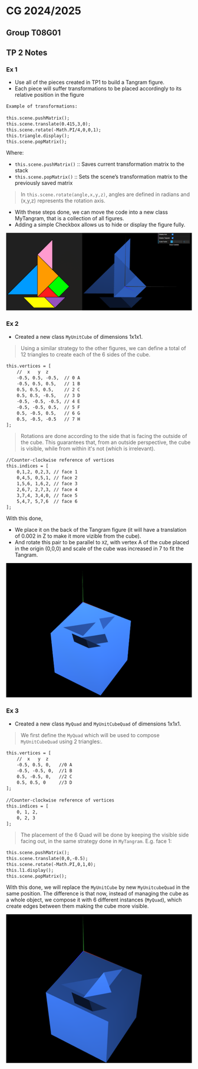 # CG 2024/2025

## Group T08G01
## TP 2 Notes

### **Ex 1**
- Use all of the pieces created in TP1 to build a Tangram figure.
- Each piece will suffer transformations to be placed accordingly to its relative position in the figure

```
Example of transformations:

this.scene.pushMatrix();
this.scene.translate(0.415,3,0);
this.scene.rotate(-Math.PI/4,0,0,1);
this.triangle.display();
this.scene.popMatrix();
```
Where:
- `this.scene.pushMatrix()` :: Saves current transformation matrix
to the stack
- `this.scene.popMatrix()` :: Sets the scene’s transformation matrix
to the previously saved matrix

> In `this.scene.rotate(angle,x,y,z)`, angles are defined in radians and (x,y,z) represents the rotation axis.

- With these steps done, we can move the code into a new class MyTangram, that is a collection of all figures.
- Adding a simple Checkbox allows us to hide or display the figure fully.

![Tangram Figure](screenshots/cg-t08g01-tp2-1.png)

### **Ex 2**
- Created a new class `MyUnitCube` of dimensions 1x1x1.

> Using a similar strategy to the other figures, we can define a total of 12 triangles to create each of the 6 sides of the cube.
```
this.vertices = [
    //  x   y  z
    -0.5, 0.5, -0.5,  // 0 A
    -0.5, 0.5, 0.5,   // 1 B
    0.5, 0.5, 0.5,    // 2 C
    0.5, 0.5, -0.5,   // 3 D
    -0.5, -0.5, -0.5, // 4 E
    -0.5, -0.5, 0.5,  // 5 F
    0.5, -0.5, 0.5,   // 6 G
    0.5, -0.5, -0.5   // 7 H
];
```
> Rotations are done according to the side that is facing the outside of the cube. This guarantees that, from an outside perspective, the cube is visible, while from within it's not (which is irrelevant).
```
//Counter-clockwise reference of vertices
this.indices = [
    0,1,2, 0,2,3, // face 1
    0,4,5, 0,5,1, // face 2
    1,5,6, 1,6,2, // face 3
    2,6,7, 2,7,3, // face 4
    3,7,4, 3,4,0, // face 5
    5,4,7, 5,7,6  // face 6
];
```

With this done,
- We place it on the back of the Tangram figure (it will have a translation of 0.002 in Z to make it more vizible from the cube).
- And rotate this pair to be parallel to `XZ`, with vertex A of the cube placed in the origin (0,0,0) and scale of the cube was increased in 7 to fit the Tangram.

![Tangram and Cube](screenshots/cg-t08g01-tp2-2.png)

### **Ex 3**
- Created a new class `MyQuad` and `MyUnitCubeQuad` of dimensions 1x1x1.

> We first define the `MyQuad` which will be used to compose `MyUnitCubeQuad` using 2 triangles:.
```
this.vertices = [
    //  x   y  z
    -0.5, 0.5, 0,   //0 A
    -0.5, -0.5, 0,	//1 B
    0.5, -0.5, 0,	//2 C
    0.5, 0.5, 0		//3 D
];

//Counter-clockwise reference of vertices
this.indices = [
    0, 1, 2,
    0, 2, 3
];
```
> The placement of the 6 Quad will be done by keeping the visible side facing out, in the same strategy done in `MyTangram`. E.g. face 1:
```
this.scene.pushMatrix();
this.scene.translate(0,0,-0.5);
this.scene.rotate(-Math.PI,0,1,0);
this.l1.display();
this.scene.popMatrix();
```

With this done, we will replace the `MyUnitCube` by new `MyUnitcubeQuad` in the same position. The difference is that now, instead of managing the cube as a whole object, we compose it with 6 different instances (`MyQuad`), which create edges between them making the cube more visible. 

![Tangram and Cube](screenshots/cg-t08g01-tp2-3.png)